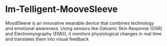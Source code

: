 # Im-Telligent-MooveSleeve
MoodSleeve is an innovative wearable device that combines technology and emotional awareness. Using sensors like Galvanic Skin Response (GSR) and Electromyography (EMG), it monitors physiological changes in real time and translates them into visual feedback
